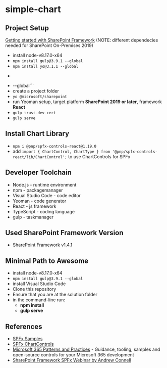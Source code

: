 # simple-chart

## Project Setup

[Getting started with SharePoint Framework](https://docs.microsoft.com/en-us/sharepoint/dev/spfx/set-up-your-development-environment)
(NOTE: different dependecies needed for SharePoint On-Premises 2019)

- install node-v8.17.0-x64
- ```npm install gulp@3.9.1 --global```
- ```npm install yo@3.1.1 --global```
- ```npm install @microsoft/generator-sharepoint@1.9.1
-  --global```
- create a project folder
- ```yo @microsoft/sharepoint```
- run Yeoman setup, target platform **SharePoint 2019 or later**, framework **React**
- ```gulp trust-dev-cert```
- ```gulp serve```

## Install Chart Library

- ```npm i @pnp/spfx-controls-react@1.19.0```
- add ```import { ChartControl, ChartType } from '@pnp/spfx-controls-react/lib/ChartControl';``` to use ChartControls for SPFx

## Developer Toolchain

- Node.js - runtime environment
- npm - packagemanager
- Visual Studio Code - code editor
- Yeoman - code generator
- React - js framework
- TypeScript - coding language
- gulp - taskmanager

## Used SharePoint Framework Version

- SharePoint Framework v1.4.1

## Minimal Path to Awesome

- install node-v8.17.0-x64
- ```npm install gulp@3.9.1 --global```
- install Visual Studio Code
- Clone this repository
- Ensure that you are at the solution folder
- in the command-line run:
  - **npm install**
  - **gulp serve**

## References

- [SPFx Samples](https://github.com/pnp/sp-dev-fx-webparts/tree/main/samples)
- [SPFx ChartControls](https://pnp.github.io/sp-dev-fx-controls-react/controls/ChartControl/)
- [Microsoft 365 Patterns and Practices](https://aka.ms/m365pnp) - Guidance, tooling, samples and open-source controls for your Microsoft 365 development
- [SharePoint Framework SPFx Webinar by Andrew Connell](https://www.youtube.com/watch?v=AO69ziaCxMc)
